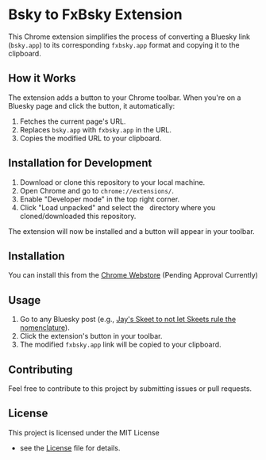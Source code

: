 # Bsky to FxBsky Extension

This Chrome extension simplifies the process of converting a Bluesky link (`bsky.app`) to its corresponding `fxbsky.app` format and copying it to the clipboard.

## How it Works

The extension adds a button to your Chrome toolbar. When you're on a Bluesky page and click the button, it automatically:

1.  Fetches the current page's URL.
2.  Replaces `bsky.app` with `fxbsky.app` in the URL.
3.  Copies the modified URL to your clipboard.

## Installation for Development

1.  Download or clone this repository to your local machine.
2.  Open Chrome and go to `chrome://extensions/`.
3.  Enable "Developer mode" in the top right corner.
4.  Click "Load unpacked" and select the   
 directory where you cloned/downloaded this repository.   


The extension will now be installed and a button will appear in your toolbar.

## Installation
You can install this from the [Chrome Webstore](#) (Pending Approval Currently)

## Usage

1.  Go to any Bluesky post (e.g., [Jay's Skeet to not let Skeets rule the nomenclature](https://bsky.app/profile/jay.bsky.team/post/3juflvnb3d62u)).
2.  Click the extension's button in your toolbar.
3.  The modified `fxbsky.app` link will be copied to your clipboard.

## Contributing

Feel free to contribute to this project by submitting issues or pull requests.

## License

This project is licensed under the MIT License   
 - see the [License](https://github.com/HenrickTheBull/Bsky-to-FxBsky/blob/main/LICENSE) file for details.   
